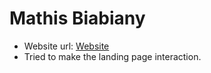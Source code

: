 # Mathis Biabiany
- Website url: [Website](https://mathis-biabiany.fr/project/celia)
- Tried to make the landing page interaction. 
